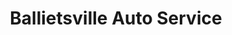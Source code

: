 ---
title: "Ballietsville Auto Service"
url: /coplay/ballietsville-auto-service/
shop: Autowerkstatt
---